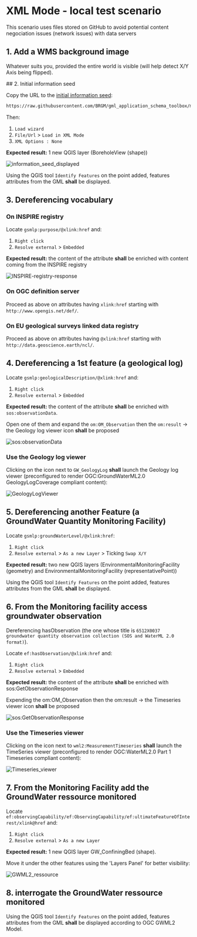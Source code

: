 # XML Mode - local test scenario

This scenario uses files stored on GitHub to avoid potential content negociation issues (network issues) with data servers

## 1. Add a WMS background image

Whatever suits you, provided the entire world is visible (will help detect X/Y Axis being flipped).

## 2. Initial information seed

Copy the URL to the [initial information seed](https://raw.githubusercontent.com/BRGM/gml_application_schema_toolbox/master/tests/basic_test_scenario/0_BoreholeView.xml):

```txt
https://raw.githubusercontent.com/BRGM/gml_application_schema_toolbox/master/tests/basic_test_scenario/0_BoreholeView.xml
```

Then:

1. `Load wizard`
2. `File/Url` > `Load in XML Mode`
3. `XML Options : None`

**Expected result:** 1 new QGIS layer (BoreholeView (shape))

![information_seed_displayed](../static/img/testing/1.information_seed_displayed.PNG)

Using the QGIS tool `Identify Features` on the point added, features attributes from the GML **shall** be displayed.

## 3. Dereferencing vocabulary

### On INSPIRE registry

Locate `gsmlp:purpose/@xlink:href` and:

1. `Right click`
2. `Resolve external` > `Embedded`

**Expected result:** the content of the attribute **shall** be enriched with content coming from the INSPIRE registry

![INSPIRE-registry-response](../static/img/testing/2.de_rereferencing_vocabulary_filled.PNG)

### On OGC definition server

Proceed as above on attributes having `xlink:href` starting with `http://www.opengis.net/def/`.

### On EU geological surveys linked data registry

Proceed as above on attributes having `@xlink:href` starting with `http://data.geoscience.earth/ncl/`.

## 4. Dereferencing a 1st feature (a geological log)

Locate `gsmlp:geologicalDescription/@xlink:href` and:

1. `Right click`
2. `Resolve external` > `Embedded`

**Expected result:** the content of the attribute **shall** be enriched with `sos:observationData`.

Open one of them and expand the `om:OM_Observation` then the `om:result` -> the Geology log viewer icon **shall** be proposed

![sos:observationData](../static/img/testing/3.sos_observationData.PNG)

### Use the Geology log viewer

Clicking on the icon next to `GW_GeologyLog` **shall** launch the Geology log viewer (preconfigured to render OGC:GroundWaterML2.0 GeologyLogCoverage compliant content):

![GeologyLogViewer](../static/img/testing/3.Geology_log_viewer.PNG)

## 5. Dereferencing another Feature (a GroundWater Quantity Monitoring Facility)

Locate `gsmlp:groundWaterLevel/@xlink:href`:

1. `Right click`
2. `Resolve external` > `As a new Layer` > Ticking `Swap X/Y`

**Expected result:** two new QGIS layers (EnvironmentalMonitoringFacility (geometry) and EnvironmentalMonitoringFacility (representativePoint))

Using the QGIS tool `Identify Features` on the point added, features attributes from the GML **shall** be displayed.

## 6. From the Monitoring facility access groundwater observation

Dereferencing hasObservation (the one whose title is `6512X0037 groundwater quantity observation collection (SOS and WaterML 2.0 format)`).

Locate `ef:hasObservation/@xlink:href` and:

1. `Right click`
2. `Resolve external` > `Embedded`

**Expected result:** the content of the attribute **shall** be enriched with sos:GetObservationResponse

Expending the om:OM_Observation then the om:result -> the Timeseries viewer icon **shall** be proposed

![sos:GetObservationResponse](../static/img/testing/5_sos_GetObservationResponse.PNG)

### Use the Timeseries viewer

Clicking on the icon next to `wml2:MeasurementTimeseries` **shall** launch the TimeSeries viewer (preconfigured to render OGC:WaterML2.0 Part 1 Timeseries compliant content):

![Timeseries_viewer](../static/img/testing/5.Timeseries_viewer.PNG)

## 7. From the Monitoring Facility add the GroundWater ressource monitored

Locate `ef:observingCapability/ef:ObservingCapability/ef:ultimateFeatureOfInterest/xlink@href` and:

1. `Right click`
2. `Resolve external` > `As a new Layer`

**Expected result:** 1 new QGIS layer GW_ConfiningBed (shape).

Move it under the other features using the 'Layers Panel' for better visibility:

![GWML2_ressource](../static/img/testing/6.GWML2_ressource_added.PNG)

## 8. interrogate the GroundWater ressource monitored

Using the QGIS tool `Identify Features` on the point added, features attributes from the GML **shall** be displayed according to OGC GWML2 Model.

